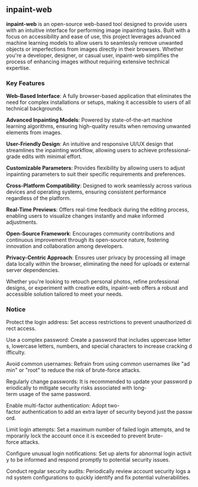 ## inpaint-web

**inpaint-web** is an open-source web-based tool designed to provide users with an intuitive interface for performing image inpainting tasks. Built with a focus on accessibility and ease of use, this project leverages advanced machine learning models to allow users to seamlessly remove unwanted objects or imperfections from images directly in their browsers. Whether you're a developer, designer, or casual user, inpaint-web simplifies the process of enhancing images without requiring extensive technical expertise.

### Key Features

**Web-Based Interface**: A fully browser-based application that eliminates the need for complex installations or setups, making it accessible to users of all technical backgrounds.
  
**Advanced Inpainting Models**: Powered by state-of-the-art machine learning algorithms, ensuring high-quality results when removing unwanted elements from images.

**User-Friendly Design**: An intuitive and responsive UI/UX design that streamlines the inpainting workflow, allowing users to achieve professional-grade edits with minimal effort.

**Customizable Parameters**: Provides flexibility by allowing users to adjust inpainting parameters to suit their specific requirements and preferences.

**Cross-Platform Compatibility**: Designed to work seamlessly across various devices and operating systems, ensuring consistent performance regardless of the platform.

**Real-Time Previews**: Offers real-time feedback during the editing process, enabling users to visualize changes instantly and make informed adjustments.

**Open-Source Framework**: Encourages community contributions and continuous improvement through its open-source nature, fostering innovation and collaboration among developers.

**Privacy-Centric Approach**: Ensures user privacy by processing all image data locally within the browser, eliminating the need for uploads or external server dependencies.

Whether you're looking to retouch personal photos, refine professional designs, or experiment with creative edits, inpaint-web offers a robust and accessible solution tailored to meet your needs.

### Notice

Protect the login address: Set access restrictions to prevent unauthorized direct access.
    
Use a complex password: Create a password that includes uppercase letters, lowercase letters, numbers, and special characters to increase cracking difficulty.
    
Avoid common usernames: Refrain from using common usernames like "admin" or "root" to reduce the risk of brute-force attacks.
    
Regularly change passwords: It is recommended to update your password periodically to mitigate security risks associated with long-term usage of the same password.
    
Enable multi-factor authentication: Adopt two-factor authentication to add an extra layer of security beyond just the password.
    
Limit login attempts: Set a maximum number of failed login attempts, and temporarily lock the account once it is exceeded to prevent brute-force attacks.
    
Configure unusual login notifications: Set up alerts for abnormal login activity to be informed and respond promptly to potential security issues.
    
Conduct regular security audits: Periodically review account security logs and system configurations to quickly identify and fix potential vulnerabilities.
        